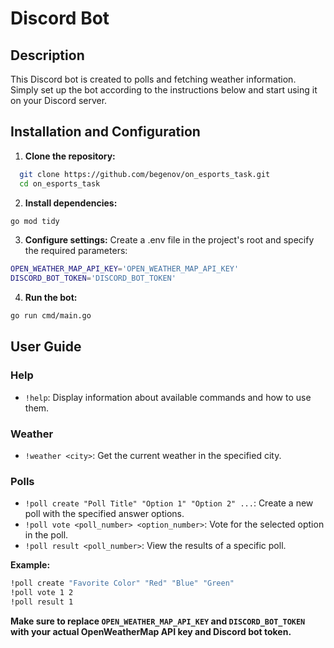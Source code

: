 # Discord Bot

## Description
This Discord bot is created to polls and fetching weather information. Simply set up the bot according to the instructions below and start using it on your Discord server.

## Installation and Configuration

1. **Clone the repository:**

 ```bash
   git clone https://github.com/begenov/on_esports_task.git
   cd on_esports_task
```

2. **Install dependencies:**
```bash
go mod tidy
```

3. **Configure settings:**
Create a .env file in the project's root and specify the required parameters:

```bash
OPEN_WEATHER_MAP_API_KEY='OPEN_WEATHER_MAP_API_KEY'
DISCORD_BOT_TOKEN='DISCORD_BOT_TOKEN'
```

4. **Run the bot:**

```bash
go run cmd/main.go
```

## User Guide

### Help

- `!help`: Display information about available commands and how to use them.

### Weather

- `!weather <city>`: Get the current weather in the specified city.

### Polls

- `!poll create "Poll Title" "Option 1" "Option 2" ...`: Create a new poll with the specified answer options.
- `!poll vote <poll_number> <option_number>`: Vote for the selected option in the poll.
- `!poll result <poll_number>`: View the results of a specific poll.

**Example:**
```bash
!poll create "Favorite Color" "Red" "Blue" "Green"
!poll vote 1 2
!poll result 1
```

**Make sure to replace `OPEN_WEATHER_MAP_API_KEY` and `DISCORD_BOT_TOKEN` with your actual OpenWeatherMap API key and Discord bot token.**